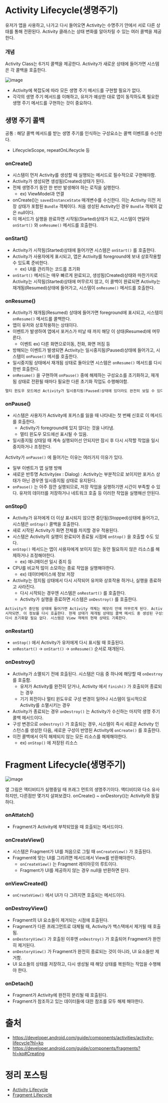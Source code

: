 # Activity Lifecycle(생명주기)

유저가 앱을 사용하고, 나가고 다시 들어오면 Activity는 수명주기 안에서 서로 다른 상태를 통해 전환된다. Activity 클래스는 상태 변화를 알아차릴 수 있는 여러 콜백을 제공한다.

### 개념

Activity Class는 6가지 콜백을 제공한다. Activity가 새로운 상태에 들어가면 시스템은 각 콜백을 호출한다. 

![image](https://github.com/AndroidStudy00-s/Android/assets/70135188/6d33a9f4-bfc4-4474-9271-3e2311e3e3e0)


- Activity에 복잡도에 따라 모든 생명 주기 메서드를 구현할 필요가 없다.
- 각각의 생명 주기 메서드를 이해하고, 유저가 예상한 대로 앱이 동작하도록 필요한 생명 주기 메서드를 구현하는 것이 중요하다.

## 생명 주기 콜백

공통 : 해당 콜백 메서드를 받는 생명 주기를 인식하는 구성요소는 콜백 이벤트를 수신한다.

- LifecycleScope, repeatOnLifecycle 등

### onCreate()

- 시스템이 먼저 Activity를 생성할 때 실행되는 메서드로 필수적으로 구현해야함.
- Activity가 생성되면 생성됨(Created)상태가 된다.
- 전체 생명주기 동안 한 번만 발생해야 하는 로직을 실행한다.
    - ex) ViewModel과 연결
- onCreate()는 `savedInstanceState` 매개변수를 수신한다. 이는 Activity 이전 저장 상태가 포함된 `Bundle` 객체이다. 처음 생성된 Activity인 경우 `Bundle` 객체의 값은 null이다.
- 이 메서드가 실행을 완료하면 시작됨(Started)상태가 되고, 시스템이 연달아 `onStart()` 와 `onResume()` 메서드를 호출한다.

### onStart()

- Activity가 시작됨(Started)상태에 들어가면 시스템은 `onStart()` 를 호출한다.
- Activity가 사용자에게 표시되고, 앱은 Activity를 foreground에 보내 상호작용할 수 있도록 준비한다.
    - ex) UI를 관리하는 코드를 초기화
- `onStart()` 메서드는 매우 빠르게 완료되고, 생성됨(Created)상태와 마찬가지로 Activity는 시작됨(Started)상태에 머무르지 않고, 이 콜백이 완료되면 Activity는 재개됨(Resumed)상태에 들어가고, 시스템이 `onResume()` 메서드를 호출한다.

### onResume()

- Activity가 재개됨(Resumed) 상태에 들어가면 foreground에 표시되고, 시스템이 `onResume()` 메서드를 콜백한다.
- 앱이 유저와 상호작용하는 상태이다.
- 이벤트가 발생하여 앱에서 포커스가 떠날 때 까지 해당 이 상태(Resumed)에 머무른다.
    - 이벤트 ex) 다른 화면으로이동, 전화, 화면 꺼짐 등
- 방해되는 이벤트가 발생되면 Activity는 일시중지됨(Paused)상태에 들어가고, 시스템이 `onPause()` 메서를 호출한다.
- 일시중지됨 상태에서 재개됨 상태로 돌아오면 시스템은 `onResume()` 메서드를 다시 한번 호출한다.
- `onResume()` 을 구현하여 `onPause()` 중에 해제하는 구성요소를 초기화하고, 재개됨 상태로 전환될 때마다 필요한 다른 초기화 작업도 수행해야함.

```kotlin
멀티 윈도우 모드에선 Activity가 일시중지됨(Paused)상태에 있더라도 완전히 보일 수 있다.
```

### onPause()

- 시스템은 사용자가 Activity에 포커스를 잃을 때 나타내는 첫 번째 신호로 이 메서드를 호출한다.
    - Activity가 foreground에 있지 않다는 것을 나타냄.
    - 멀티 윈도우 모드에선 표시될 수 있음.
- 일시중지됨 상태일 때 계속 실행되어선 안되지만 잠시 후 다시 시작할 작업을 일시 중지하거나 조정한다.

Activity가  `onPause()` 에 들어가는 이유는 여러가지 이유가 있다.

- 일부 이벤트가 앱 실행 방해
- 새로운 반투명 Activity(ex : Dialog) : Activity는 부분적으로 보이지만 포커스 상태가 아닌 경우엔 일시중지됨 상태로 유지된다.
- `onPause()` 는 아주 잠깐 실행되므로, 저장 작업을 실행하기엔 시간이 부족할 수 있다. 유저의 데이터를 저장하거나 네트워크 호출 등 이러한 작업을 실행해선 안된다.

### onStop()

- Activity가 유저에게 더 이상 표시되지 않으면 중단됨(Stopped)상태에 들어가고, 시스템은 `onStop()` 콜백을 호출한다.
- 새로 시작된 Activity가 화면 전체를 차지할 경우 적용된다.
- 시스템은 Activity의 실행이 완료되어 종료될 시점에 `onStop()` 을 호출할 수도 있다.
- `onStop()` 메서드는 앱이 사용자에게 보이지 않는 동안 필요하지 않은 리소스를 해제하거나 조정해야한다.
    - ex) 애니메이션 일시 중지 등
- CPU를 비교적 많이 소모하는 종료 작업을 실행해야한다.
    - ex) 데이터베이스에 정보 저장
- Activity는 정지됨 상태에서 다시 시작되어 유저와 상호작용 하거나, 실행을 종료하고 사라진다.
    - 다시 시작되는 경우엔 시스템은 `onRestart()` 를 호출한다.
    - Activity가 실행을 종료하면 시스템은 `onDestroy()` 를 호출한다.

```kotlin
Activity가 중단됨 상태에 들어가면 Activity 객체는 메모리 안에 머무르게 된다. Activity가 다시
시작되면, 이 정보를 다시 호출한다. 현재 상태가 재개됨 상태임 콜백 메서드 중 생성된 구성요소는
다시 초기화할 필요 없다. 시스템은 View 객체의 현재 상태도 기록한다.
```

### onRestart()

- `onStop()` 에서 Activity가 유저에게 다시 표시될 때 호출된다.
- `onRestart()` → `onStart()` → `onResume()` 순서로 재개된다.

### onDestroy()

- Activity가 소멸되기 전에 호출된다. 시스템은 다음 중 하나에 해당할 때 `onDestroy` 를 호출함.
    - 유저가 Activity를 완전히 닫거나, Activity 에서 `finish()` 가 호출되어 종료되는 경우
    - 기기 회전이나 멀티 윈도우로 구성 변경이 일어나 시스템이 일시적으로 Activity를 소멸시키는 경우
- Activity가 종료되는 경우 `onDestroy()` 는 Activity가 수신하는 마지막 생명 주기 콜백 메서드이다.
- 구성 변경으로 `onDestroy()` 가 호출되는 경우, 시스템이 즉시 새로운 Activity 인스턴스를 생성한 다음, 새로운 구성이 반영된 Activity에 `onCreate()` 를 호출한다.
- 이전 콜백에서 아직 해제되지 않는 모든 리소스를 해제해야한다.
    - ex) `onStop()` 에 저장된 리소스

# Fragment Lifecycle(생명주기)
![image](https://github.com/AndroidStudy00-s/Android/assets/70135188/53b48cb7-1c56-4553-8237-4580b2aef48f)

옆 그림은 액티비티가 실행중일 때 프래그 먼트의 생명주기이다. 액티비티와 다소 유사하지만, 다른점만 몇가지 살펴보겠다. onCreate() ~ onDestory()는 Activity와 동일하다.

### onAttatch()

- Fragment가 Activity에 부착되었을 때 호출되는 메서드이다.

### onCreateView()

- 시스템은 Fragment가 UI를 처음으로 그릴 때 `onCreateView()` 가 호출된다.
- Fragment에 맞는 UI를 그리려면 메서드에서 View를 반환해야한다.
    - `onCreateView()` 는 Fragment 레이아웃의 루트이다.
    - Fragment가 UI를 제공하지 않는 경우 null을 반환하면 된다.

### onViewCreated()

- `onCreateView()` 에서 UI가 다 그려지면 호출되는 메서드이다.

### onDestroyView()

- Fragment의 UI 요소들이 제거되는 시점에 호출된다.
- Fragment가 다른 프래그먼트로 대체될 때, Activity가 백스택에서 제거될 때 호출됨.
- `onDestoryView()` 가 호출된 이후엔 `onDestroy()` 가 호출되어 Fragment가 완전히 제거된다.
- `onDestoryView()` 가 Fragment가 완전히 종료되는 것이 아니라, UI 요소들만 제거함.
- UI 요소들의 상태를 저장하고, 다시 생성될 때 해당 상태를 복원하는 작업을 수행해야 한다.

### onDetach()

- Fragment가 Activity에 완전히 분리될 때 호출된다.
- Fragment가 참조하고 있는 데이터들에 대한 참조를 모두 해제 해야한다.


# 출처
- https://developer.android.com/guide/components/activities/activity-lifecycle?hl=ko
- https://developer.android.com/guide/components/fragments?hl=ko#Creating

# 정리 포스팅
- [Activity Lifecycle](https://dev-jiwon.notion.site/Activity-Lifecycle-d0fa93cb0c144f58a56642a37540cb98)
- [Fragment Lifecycle](https://dev-jiwon.notion.site/Fragment-Lifecycle-e4bb11a93bd64b52aa1696ac39a164cb)


